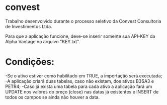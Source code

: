 # convest

Trabalho desenvolvido durante o processo seletivo da Convest Consultoria de Investimentos Ltda.

Para que a aplicação funcione, deve-se inserir somente sua API-KEY da Alpha Vantage no arquivo "KEY.txt".

# Condições: 

 -Se o ativo estiver como habilitado em TRUE, a importação será executada;
 -A aplicação criará duas tabelas, caso não existam, dos ativos B3SA3 e PETR4;
 -Caso já exista uma tabela para cada ativo a aplicação fará um UPDATE nos valores do preço (close) nas datas já existentes e INSERT de todos os campos se ainda não houver a data.